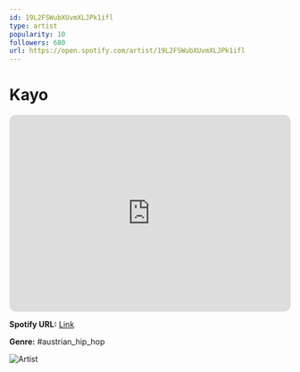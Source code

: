 ```yaml
---
id: 19L2FSWubXUvmXLJPk1ifl
type: artist
popularity: 10
followers: 680
url: https://open.spotify.com/artist/19L2FSWubXUvmXLJPk1ifl
---
```

# Kayo

<iframe style="border-radius:12px" src="https://open.spotify.com/embed/artist/19L2FSWubXUvmXLJPk1ifl" width="100%" height="352" frameBorder="0" allowfullscreen="" allow="autoplay; clipboard-write; encrypted-media; fullscreen; picture-in-picture" loading="lazy"></iframe>

**Spotify URL:** [Link](https://open.spotify.com/artist/19L2FSWubXUvmXLJPk1ifl)

**Genre:**  #austrian_hip_hop

![Artist](https://i.scdn.co/image/ab6761610000e5eba45d388c4fb899ec844f4226)

